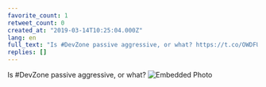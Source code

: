 ```yaml
---
favorite_count: 1
retweet_count: 0
created_at: "2019-03-14T10:25:04.000Z"
lang: en
full_text: "Is #DevZone passive aggressive, or what? https://t.co/OWDFUw5vv8"
replies: []
---
```


Is #DevZone passive aggressive, or what?
![Embedded Photo](https://twitter-media-coderbyheart.s3.eu-north-1.amazonaws.com/1106139173612937216-D1nLtBkWoAEP5Uj.png)
